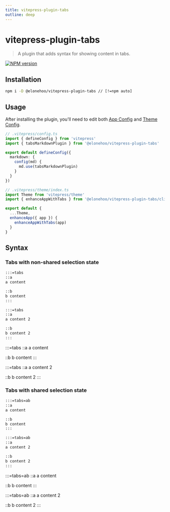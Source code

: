 ```yaml
---
title: vitepress-plugin-tabs
outline: deep
---
```


# vitepress-plugin-tabs

> A plugin that adds syntax for showing content in tabs.

[![NPM version](https://img.shields.io/npm/v/@elonehoo/vitepress-plugin-tabs?color=42d392&label=)](https://www.npmjs.com/package/@elonehoo/vitepress-plugin-tabs)

## Installation

```sh
npm i -D @elonehoo/vitepress-plugin-tabs // [!=npm auto]
```

## Usage

After installing the plugin, you'll need to edit both [App Config](https://vitepress.vuejs.org/config/app-configs) and [Theme Config](https://vitepress.vuejs.org/config/theme-configs).

```ts
// .vitepress/config.ts
import { defineConfig } from 'vitepress'
import { tabsMarkdownPlugin } from '@elonehoo/vitepress-plugin-tabs'

export default defineConfig({
  markdown: {
    config(md) {
      md.use(tabsMarkdownPlugin)
    }
  }
})
```

```ts
// .vitepress/theme/index.ts
import Theme from 'vitepress/theme'
import { enhanceAppWithTabs } from '@elonehoo/vitepress-plugin-tabs/client'

export default {
  ...Theme,
  enhanceApp({ app }) {
    enhanceAppWithTabs(app)
  }
}
```

## Syntax

### Tabs with non-shared selection state

```md
:::=tabs
::a
a content

::b
b content
:::

:::=tabs
::a
a content 2

::b
b content 2
:::
```

:::=tabs
::a
a content

::b
b content
:::

:::=tabs
::a
a content 2

::b
b content 2
:::

### Tabs with shared selection state

```md
:::=tabs=ab
::a
a content

::b
b content
:::

:::=tabs=ab
::a
a content 2

::b
b content 2
:::
```

:::=tabs=ab
::a
a content

::b
b content
:::

:::=tabs=ab
::a
a content 2

::b
b content 2
:::
